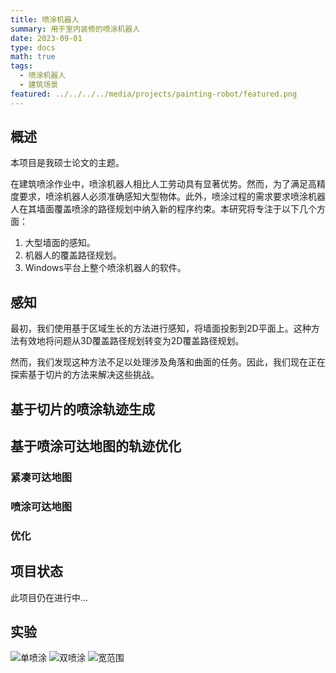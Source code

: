 ```yaml
---
title: 喷涂机器人
summary: 用于室内装修的喷涂机器人
date: 2023-09-01
type: docs
math: true
tags:
  - 喷涂机器人
  - 建筑场景
featured: ../../../../media/projects/painting-robot/featured.png
---
```


## 概述
本项目是我硕士论文的主题。

在建筑喷涂作业中，喷涂机器人相比人工劳动具有显著优势。然而，为了满足高精度要求，喷涂机器人必须准确感知大型物体。此外，喷涂过程的需求要求喷涂机器人在其墙面覆盖喷涂的路径规划中纳入新的程序约束。本研究将专注于以下几个方面：
1. 大型墙面的感知。
2. 机器人的覆盖路径规划。
3. Windows平台上整个喷涂机器人的软件。

## 感知

最初，我们使用基于区域生长的方法进行感知，将墙面投影到2D平面上。这种方法有效地将问题从3D覆盖路径规划转变为2D覆盖路径规划。

然而，我们发现这种方法不足以处理涉及角落和曲面的任务。因此，我们现在正在探索基于切片的方法来解决这些挑战。

## 基于切片的喷涂轨迹生成

## 基于喷涂可达地图的轨迹优化
### 紧凑可达地图
### 喷涂可达地图
### 优化

## 项目状态

此项目仍在进行中...

## 实验
![单喷涂](/static//media/projects/painting-robot/single-spray.gif "单喷涂")
![双喷涂](/static//media/projects/painting-robot/double-spray.gif "双喷涂")
![宽范围](/static//media/projects/painting-robot/wide-range.gif "宽范围")
<!--more-->
